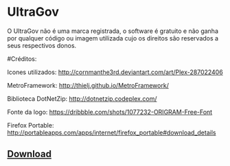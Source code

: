 # UltraGov

O UltraGov não é uma marca registrada, o software é gratuito e não ganha por qualquer código ou imagem utilizada cujo os direitos
são reservados a seus respectivos donos.

#Créditos:

Icones utilizados:
http://cornmanthe3rd.deviantart.com/art/Plex-287022406

MetroFramework:
http://thielj.github.io/MetroFramework/

Biblioteca DotNetZip:
http://dotnetzip.codeplex.com/

Fonte da logo:
https://dribbble.com/shots/1077232-ORIGRAM-Free-Font

Firefox Portable:
http://portableapps.com/apps/internet/firefox_portable#download_details

<a href="http://www.freuvim-dev.url.ph/UltraGov"><h2>Download</h2></a>
